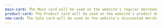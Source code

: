 ```yaml
---
main-card: The Main card will be used on the website's regular merchandise. The product's image must be square to avoid cropping and overflow issues. They should contain an image, price, and details about the product.
product-card: The Product card will be used on the website's product detail page. The product's image must be square to avoid cropping and overflow issues. It has no hover state and should not have any infringing text or visuals on top.
new-card: The Sale card will be used on the website's discounted merchandise. The product's image must be square to avoid cropping and overflow issues. They should contain an image, product details regular price and sale price.
---
```

